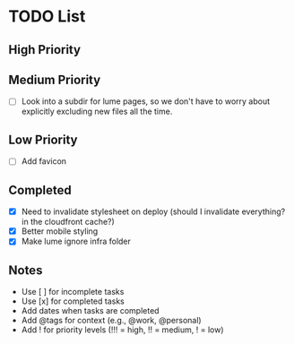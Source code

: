 # TODO List

## High Priority

## Medium Priority
- [ ] Look into a subdir for lume pages, so we don't have to worry about explicitly excluding new files all the time.

## Low Priority
- [ ] Add favicon

## Completed
- [x] Need to invalidate stylesheet on deploy (should I invalidate everything? in the cloudfront cache?)
- [x] Better mobile styling
- [x] Make lume ignore infra folder

## Notes
- Use [ ] for incomplete tasks
- Use [x] for completed tasks
- Add dates when tasks are completed
- Add @tags for context (e.g., @work, @personal)
- Add ! for priority levels (!!! = high, !! = medium, ! = low)

